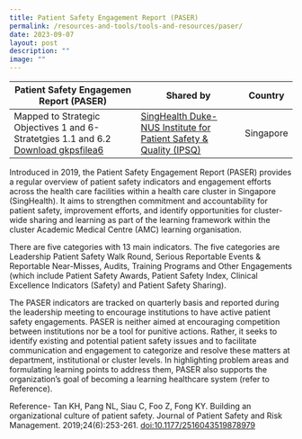 ```yaml
---
title: Patient Safety Engagement Report (PASER)
permalink: /resources-and-tools/tools-and-resources/paser/
date: 2023-09-07
layout: post
description: ""
image: ""
---
```

| Patient Safety Engagemen Report (PASER) | Shared by | Country |
| -------- | -------- | -------- |
| Mapped to Strategic Objectives 1 and 6- Stratetgies 1.1 and 6.2 [Download gkpsfilea6](/files/gkpsfilea6-20230907.pdf)| [SingHealth Duke-NUS Institute for Patient Safety & Quality (IPSQ)](https://www.singhealthdukenus.com.sg/ipsq)     | Singapore  |


Introduced in 2019, the Patient Safety Engagement Report (PASER) provides a regular overview of patient safety indicators and engagement efforts across the health care facilities within a health care cluster in Singapore (SingHealth). It aims to strengthen commitment and accountability for patient safety, improvement efforts, and identify opportunities for cluster-wide sharing and learning as part of the learning framework within the cluster Academic Medical Centre (AMC) learning organisation. 
              
There are five categories with 13 main indicators. The five categories are Leadership Patient Safety Walk Round, Serious Reportable Events & Reportable Near-Misses, Audits, Training Programs and Other Engagements 
(which include Patient Safety Awards, Patient Safety Index, Clinical Excellence Indicators (Safety) and Patient Safety Sharing).

The PASER indicators are tracked on quarterly basis and reported during the leadership meeting to encourage institutions to have active patient safety engagements. PASER is neither aimed at encouraging competition between institutions nor be a tool for punitive actions. Rather, it seeks to identify existing and potential patient safety issues and to facilitate communication and engagement to categorize and resolve these matters at department, institutional or cluster levels. In highlighting problem areas and formulating learning points to address them, PASER also supports the organization’s goal of becoming a learning healthcare system (refer to Reference). 

Reference- Tan KH, Pang NL, Siau C, Foo Z, Fong KY. Building an organizational culture of patient safety. Journal of Patient Safety and Risk Management. 2019;24(6):253-261. [doi:10.1177/2516043519878979 ](doi:10.1177/2516043519878979 )